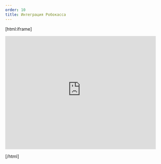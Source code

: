 ```yaml
---
order: 10
title: Интеграция Робокасса
---
```


[html:iframe]

<iframe width="480" height="360" src="https://runtime.video.cloud.yandex.net/player/video/vplvce43cpbh6cx5oy7f?autoplay=1&mute=0" allow="autoplay; fullscreen; accelerometer; gyroscope; picture-in-picture; encrypted-media" frameborder="0" scrolling="no"></iframe>

[/html]


